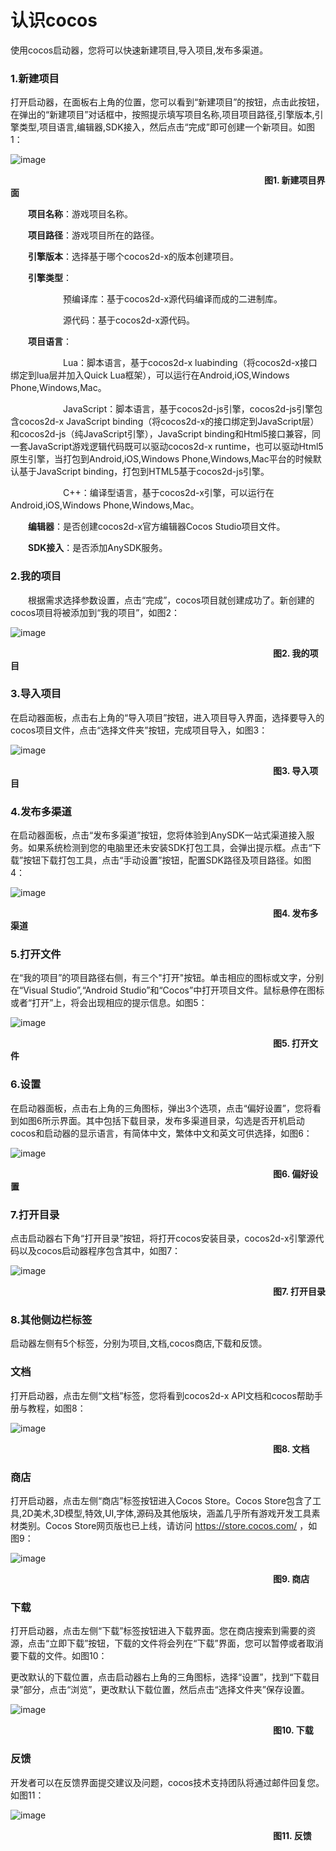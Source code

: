 # 认识cocos

使用cocos启动器，您将可以快速新建项目,导入项目,发布多渠道。

### 1.新建项目 ###

打开启动器，在面板右上角的位置，您可以看到“新建项目”的按钮，点击此按钮，在弹出的“新建项目”对话框中，按照提示填写项目名称,项目项目路径,引擎版本,引擎类型,项目语言,编辑器,SDK接入，然后点击“完成”即可创建一个新项目。如图1：

![image](res/image0001.png)

&emsp;&emsp;&emsp;&emsp;&emsp;&emsp;&emsp;&emsp;&emsp;&emsp;&emsp;&emsp;&emsp;&emsp;&emsp;&emsp;&emsp;&emsp;&emsp;&emsp;&emsp;&emsp;&emsp;&emsp;&emsp;&emsp;&emsp;&emsp;&emsp;**图1. 新建项目界面**

&emsp;&emsp;**项目名称**：游戏项目名称。

&emsp;&emsp;**项目路径**：游戏项目所在的路径。

&emsp;&emsp;**引擎版本**：选择基于哪个cocos2d-x的版本创建项目。

&emsp;&emsp;**引擎类型**：
         
&emsp;&emsp;&emsp;&emsp;&emsp;&emsp;预编译库：基于cocos2d-x源代码编译而成的二进制库。

&emsp;&emsp;&emsp;&emsp;&emsp;&emsp;源代码：基于cocos2d-x源代码。

&emsp;&emsp;**项目语言**：

&emsp;&emsp;&emsp;&emsp;&emsp;&emsp;Lua：脚本语言，基于cocos2d-x luabinding（将cocos2d-x接口绑定到lua层并加入Quick Lua框架），可以运行在Android,iOS,Windows Phone,Windows,Mac。

&emsp;&emsp;&emsp;&emsp;&emsp;&emsp;JavaScript：脚本语言，基于cocos2d-js引擎，cocos2d-js引擎包含cocos2d-x JavaScript binding（将cocos2d-x的接口绑定到JavaScript层）和cocos2d-js（纯JavaScript引擎），JavaScript binding和Html5接口兼容，同一套JavaScript游戏逻辑代码既可以驱动cocos2d-x runtime，也可以驱动Html5原生引擎，当打包到Android,iOS,Windows Phone,Windows,Mac平台的时候默认基于JavaScript binding，打包到HTML5基于cocos2d-js引擎。

&emsp;&emsp;&emsp;&emsp;&emsp;&emsp;C++：编译型语言，基于cocos2d-x引擎，可以运行在Android,iOS,Windows Phone,Windows,Mac。

&emsp;&emsp;**编辑器**：是否创建cocos2d-x官方编辑器Cocos Studio项目文件。

&emsp;&emsp;**SDK接入**：是否添加AnySDK服务。

### 2.我的项目 ###

&emsp;&emsp;根据需求选择参数设置，点击“完成”，cocos项目就创建成功了。新创建的cocos项目将被添加到“我的项目”，如图2：

![image](res/image0002.png)

&emsp;&emsp;&emsp;&emsp;&emsp;&emsp;&emsp;&emsp;&emsp;&emsp;&emsp;&emsp;&emsp;&emsp;&emsp;&emsp;&emsp;&emsp;&emsp;&emsp;&emsp;&emsp;&emsp;&emsp;&emsp;&emsp;&emsp;&emsp;&emsp;&emsp;**图2. 我的项目** 

### 3.导入项目 ###

在启动器面板，点击右上角的“导入项目”按钮，进入项目导入界面，选择要导入的cocos项目文件，点击“选择文件夹”按钮，完成项目导入，如图3：
	
![image](res/image0008.png)

&emsp;&emsp;&emsp;&emsp;&emsp;&emsp;&emsp;&emsp;&emsp;&emsp;&emsp;&emsp;&emsp;&emsp;&emsp;&emsp;&emsp;&emsp;&emsp;&emsp;&emsp;&emsp;&emsp;&emsp;&emsp;&emsp;&emsp;&emsp;&emsp;&emsp;**图3. 导入项目** 

### 4.发布多渠道 ###

在启动器面板，点击“发布多渠道”按钮，您将体验到AnySDK一站式渠道接入服务。如果系统检测到您的电脑里还未安装SDK打包工具，会弹出提示框。点击“下载”按钮下载打包工具，点击“手动设置”按钮，配置SDK路径及项目路径。如图4：

![image](res/image0009.png)

&emsp;&emsp;&emsp;&emsp;&emsp;&emsp;&emsp;&emsp;&emsp;&emsp;&emsp;&emsp;&emsp;&emsp;&emsp;&emsp;&emsp;&emsp;&emsp;&emsp;&emsp;&emsp;&emsp;&emsp;&emsp;&emsp;&emsp;&emsp;&emsp;&emsp;**图4. 发布多渠道** 

### 5.打开文件 ###
在“我的项目”的项目路径右侧，有三个"打开"按钮。单击相应的图标或文字，分别在“Visual Studio”,“Android Studio”和“Cocos”中打开项目文件。鼠标悬停在图标或者“打开”上，将会出现相应的提示信息。如图5：

![image](res/image0010.png)

&emsp;&emsp;&emsp;&emsp;&emsp;&emsp;&emsp;&emsp;&emsp;&emsp;&emsp;&emsp;&emsp;&emsp;&emsp;&emsp;&emsp;&emsp;&emsp;&emsp;&emsp;&emsp;&emsp;&emsp;&emsp;&emsp;&emsp;&emsp;&emsp;&emsp;**图5. 打开文件** 

### 6.设置 ###
在启动器面板，点击右上角的三角图标，弹出3个选项，点击“偏好设置”，您将看到如图6所示界面。其中包括下载目录，发布多渠道目录，勾选是否开机启动cocos和启动器的显示语言，有简体中文，繁体中文和英文可供选择，如图6：

![image](res/image0011.png)

&emsp;&emsp;&emsp;&emsp;&emsp;&emsp;&emsp;&emsp;&emsp;&emsp;&emsp;&emsp;&emsp;&emsp;&emsp;&emsp;&emsp;&emsp;&emsp;&emsp;&emsp;&emsp;&emsp;&emsp;&emsp;&emsp;&emsp;&emsp;&emsp;&emsp;**图6. 偏好设置** 

### 7.打开目录 ###

点击启动器右下角“打开目录”按钮，将打开cocos安装目录，cocos2d-x引擎源代码以及cocos启动器程序包含其中，如图7：

![image](res/image0012.png)

&emsp;&emsp;&emsp;&emsp;&emsp;&emsp;&emsp;&emsp;&emsp;&emsp;&emsp;&emsp;&emsp;&emsp;&emsp;&emsp;&emsp;&emsp;&emsp;&emsp;&emsp;&emsp;&emsp;&emsp;&emsp;&emsp;&emsp;&emsp;&emsp;&emsp;**图7. 打开目录** 

### 8.其他侧边栏标签 ###

启动器左侧有5个标签，分别为项目,文档,cocos商店,下载和反馈。

### 文档 ###

打开启动器，点击左侧“文档”标签，您将看到cocos2d-x API文档和cocos帮助手册与教程，如图8：

![image](res/image0013.png)

&emsp;&emsp;&emsp;&emsp;&emsp;&emsp;&emsp;&emsp;&emsp;&emsp;&emsp;&emsp;&emsp;&emsp;&emsp;&emsp;&emsp;&emsp;&emsp;&emsp;&emsp;&emsp;&emsp;&emsp;&emsp;&emsp;&emsp;&emsp;&emsp;&emsp;**图8. 文档** 

### 商店 ###
打开启动器，点击左侧“商店”标签按钮进入Cocos Store。Cocos Store包含了工具,2D美术,3D模型,特效,UI,字体,源码及其他版块，涵盖几乎所有游戏开发工具素材类别。Cocos Store网页版也已上线，请访问 https://store.cocos.com/ ，如图9：

![image](res/image0015.png)

&emsp;&emsp;&emsp;&emsp;&emsp;&emsp;&emsp;&emsp;&emsp;&emsp;&emsp;&emsp;&emsp;&emsp;&emsp;&emsp;&emsp;&emsp;&emsp;&emsp;&emsp;&emsp;&emsp;&emsp;&emsp;&emsp;&emsp;&emsp;&emsp;&emsp;**图9. 商店** 

### 下载 ###

打开启动器，点击左侧“下载”标签按钮进入下载界面。您在商店搜索到需要的资源，点击“立即下载”按钮，下载的文件将会列在“下载”界面，您可以暂停或者取消要下载的文件。如图10：

更改默认的下载位置，点击启动器右上角的三角图标，选择“设置”，找到“下载目录”部分，点击“浏览”，更改默认下载位置，然后点击“选择文件夹”保存设置。

![image](res/image0016.png)


&emsp;&emsp;&emsp;&emsp;&emsp;&emsp;&emsp;&emsp;&emsp;&emsp;&emsp;&emsp;&emsp;&emsp;&emsp;&emsp;&emsp;&emsp;&emsp;&emsp;&emsp;&emsp;&emsp;&emsp;&emsp;&emsp;&emsp;&emsp;&emsp;&emsp;**图10. 下载**

### 反馈 ###

开发者可以在反馈界面提交建议及问题，cocos技术支持团队将通过邮件回复您。如图11：

![image](res/image0017.png)

&emsp;&emsp;&emsp;&emsp;&emsp;&emsp;&emsp;&emsp;&emsp;&emsp;&emsp;&emsp;&emsp;&emsp;&emsp;&emsp;&emsp;&emsp;&emsp;&emsp;&emsp;&emsp;&emsp;&emsp;&emsp;&emsp;&emsp;&emsp;&emsp;&emsp;**图11. 反馈**